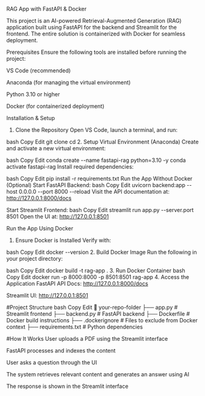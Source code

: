 RAG App with FastAPI & Docker

This project is an AI-powered Retrieval-Augmented Generation (RAG) application built using FastAPI for the backend and Streamlit for the frontend. The entire solution is containerized with Docker for seamless deployment.

Prerequisites
Ensure the following tools are installed before running the project:

VS Code (recommended)

Anaconda (for managing the virtual environment)

Python 3.10 or higher

Docker (for containerized deployment)

Installation & Setup
1. Clone the Repository
Open VS Code, launch a terminal, and run:

bash
Copy
Edit
git clone <your-github-repo-url>
cd <your-repo-folder>
2. Setup Virtual Environment (Anaconda)
Create and activate a new virtual environment:

bash
Copy
Edit
conda create --name fastapi-rag python=3.10 -y
conda activate fastapi-rag
Install required dependencies:

bash
Copy
Edit
pip install -r requirements.txt
Run the App Without Docker (Optional)
Start FastAPI Backend:
bash
Copy
Edit
uvicorn backend:app --host 0.0.0.0 --port 8000 --reload
Visit the API documentation at: http://127.0.0.1:8000/docs

Start Streamlit Frontend:
bash
Copy
Edit
streamlit run app.py --server.port 8501
Open the UI at: http://127.0.0.1:8501

Run the App Using Docker
1. Ensure Docker is Installed
Verify with:

bash
Copy
Edit
docker --version
2. Build Docker Image
Run the following in your project directory:

bash
Copy
Edit
docker build -t rag-app .
3. Run Docker Container
bash
Copy
Edit
docker run -p 8000:8000 -p 8501:8501 rag-app
4. Access the Application
FastAPI API Docs: http://127.0.0.1:8000/docs

Streamlit UI: http://127.0.0.1:8501

#Project Structure
bash
Copy
Edit
📂 your-repo-folder
 ├── app.py           # Streamlit frontend
 ├── backend.py       # FastAPI backend
 ├── Dockerfile       # Docker build instructions
 ├── .dockerignore    # Files to exclude from Docker context
 ├── requirements.txt # Python dependencies
 
#How It Works
User uploads a PDF using the Streamlit interface

FastAPI processes and indexes the content

User asks a question through the UI

The system retrieves relevant content and generates an answer using AI

The response is shown in the Streamlit interface
